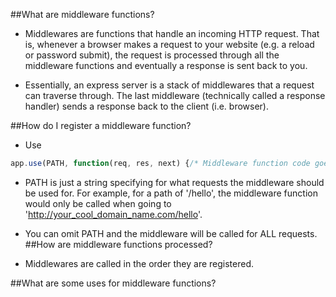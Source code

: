 ##What are middleware functions?

* Middlewares are functions that handle an incoming HTTP request. That is, whenever a browser makes a request to your website (e.g. a reload or password submit), the request is processed through all the middleware functions and eventually a response is sent back to you.

* Essentially, an express server is a stack of middlewares that a request can traverse through. The last middleware (technically called a response handler) sends a response back to the client (i.e. browser).

##How do I register a middleware function?

* Use 
```javascript
app.use(PATH, function(req, res, next) {/* Middleware function code goes here */} );
```

* PATH is just a string specifying for what requests the middleware should be used for. For example, for a path of '/hello', the middleware function would only be called when going to 'http://your_cool_domain_name.com/hello'.

* You can omit PATH and the middleware will be called for ALL requests.
##How are middleware functions processed?

* Middlewares are called in the order they are registered.

##What are some uses for middleware functions?
